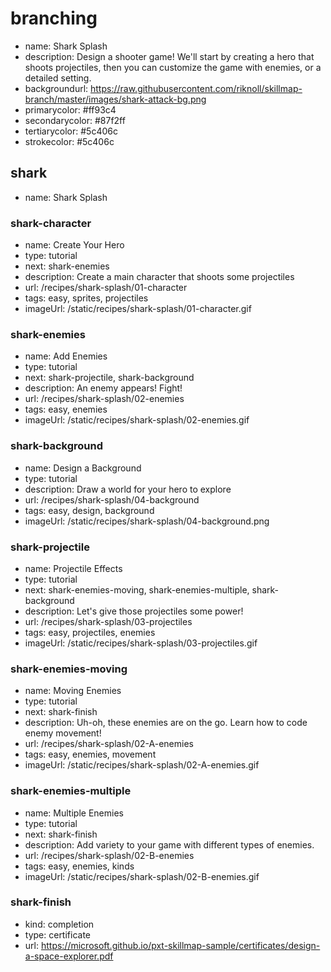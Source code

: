 # branching
* name: Shark Splash
* description: Design a shooter game! We'll start by creating a hero that shoots projectiles, then you can customize the game with enemies, or a detailed setting.
* backgroundurl: https://raw.githubusercontent.com/riknoll/skillmap-branch/master/images/shark-attack-bg.png
* primarycolor: #ff93c4
* secondarycolor: #87f2ff
* tertiarycolor: #5c406c
* strokecolor: #5c406c

## shark
* name: Shark Splash

### shark-character
* name: Create Your Hero
* type: tutorial
* next: shark-enemies
* description: Create a main character that shoots some projectiles
* url: /recipes/shark-splash/01-character
* tags: easy, sprites, projectiles
* imageUrl: /static/recipes/shark-splash/01-character.gif

### shark-enemies
* name: Add Enemies
* type: tutorial
* next: shark-projectile, shark-background
* description: An enemy appears! Fight!
* url: /recipes/shark-splash/02-enemies
* tags: easy, enemies
* imageUrl: /static/recipes/shark-splash/02-enemies.gif

### shark-background
* name: Design a Background
* type: tutorial
* description: Draw a world for your hero to explore
* url: /recipes/shark-splash/04-background
* tags: easy, design, background
* imageUrl: /static/recipes/shark-splash/04-background.png

### shark-projectile
* name: Projectile Effects
* type: tutorial
* next: shark-enemies-moving, shark-enemies-multiple, shark-background
* description: Let's give those projectiles some power!
* url: /recipes/shark-splash/03-projectiles
* tags: easy, projectiles, enemies
* imageUrl: /static/recipes/shark-splash/03-projectiles.gif

### shark-enemies-moving
* name: Moving Enemies
* type: tutorial
* next: shark-finish
* description: Uh-oh, these enemies are on the go. Learn how to code enemy movement!
* url: /recipes/shark-splash/02-A-enemies
* tags: easy, enemies, movement
* imageUrl: /static/recipes/shark-splash/02-A-enemies.gif

### shark-enemies-multiple
* name: Multiple Enemies
* type: tutorial
* next: shark-finish
* description: Add variety to your game with different types of enemies.
* url: /recipes/shark-splash/02-B-enemies
* tags: easy, enemies, kinds
* imageUrl: /static/recipes/shark-splash/02-B-enemies.gif

### shark-finish
* kind: completion
* type: certificate
* url: https://microsoft.github.io/pxt-skillmap-sample/certificates/design-a-space-explorer.pdf